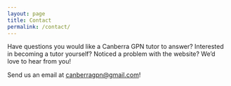 ```yaml
---
layout: page
title: Contact
permalink: /contact/
---
```


Have questions you would like a Canberra GPN tutor to answer? Interested in becoming a tutor yourself? Noticed a problem with the website? We’d love to hear from you!

Send us an email at [canberragpn@gmail.com](mailto:canberragpn@gmail.com)!

